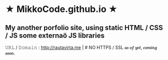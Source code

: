 # ★ MikkoCode.github.io ★

## My another porfolio site, using static HTML / CSS / JS some externaö JS libraries
 𝚄𝚁𝙻 / 𝙳𝚘𝚖𝚊𝚒𝚗 : http://rautavirta.me  |   # NO HTTPS / SSL 𝒂𝒔 𝒐𝒇 𝒚𝒆𝒕, 𝒄𝒐𝒎𝒊𝒏𝒈 𝒔𝒐𝒐𝒏.